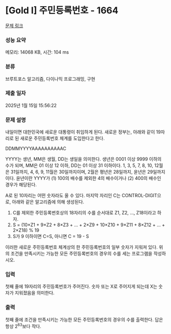 # [Gold I] 주민등록번호 - 1664 

[문제 링크](https://www.acmicpc.net/problem/1664) 

### 성능 요약

메모리: 14068 KB, 시간: 104 ms

### 분류

브루트포스 알고리즘, 다이나믹 프로그래밍, 구현

### 제출 일자

2025년 1월 15일 15:56:22

### 문제 설명

<p>내일이면 대한민국에 새로운 대통령이 취임하게 된다. 새로운 정부는, 아래와 같이 19자리로 된 새로운 주민등록번호 체계를 도입한다고 한다.</p>

<p>DDMMYYYYAAAAAAAAAAC</p>

<p>YYYY는 생년, MM은 생월, DD는 생일을 의미한다. 생년은 0001 이상 9999 이하의 수가 되며, MM은 01 이상 12 이하, DD는 01 이상 31 이하이다. 1, 3, 5, 7, 8, 10, 12월은 31일까지, 4, 6, 9, 11월은 30일까지이며, 2월은 평년은 28일까지, 윤년은 29일까지이다. 윤년이란 YYYY가 (1) 100의 배수를 제외한 4의 배수이거나 (2) 400의 배수인 경우가 해당된다.</p>

<p>A로 된 10자리는 어떤 숫자라도 올 수 있다. 마지막 자리인 C는 CONTROL-DIGIT으로, 아래와 같은 알고리즘에 의해 생성된다.</p>

<ol>
	<li>C를 제외한 주민등록번호상의 18자리의 수를 순서대로 Z1, Z2, …, Z18이라고 하자.</li>
	<li>S = (10×Z1 + 9×Z2 + 8×Z3 + … + 2×Z9 + 10×Z10 + 9×Z11 + 8×Z12 + … + 2×Z18) % 19</li>
	<li>S가 9 이하이면 C=S, 아니면 C = 19 - S</li>
</ol>

<p>이러한 새로운 주민등록번호 체계상의 한 주민등록번호의 일부 숫자가 지워져 있다. 위의 조건을 만족시키는 가능한 모든 주민등록번호의 경우의 수를 세는 프로그램을 작성하시오.</p>

### 입력 

 <p>첫째 줄에 19자리의 주민등록번호가 주어진다. 숫자 또는 X로 주어지게 되는데 X는 숫자가 지워졌음을 의미한다.</p>

### 출력 

 <p>첫째 줄에 조건을 만족시키는 가능한 모든 주민등록번호의 경우의 수를 출력한다. 답은 항상 2<sup>63</sup>보다 작다.</p>

